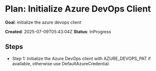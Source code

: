 ﻿# Plan: Initialize Azure DevOps Client

**Goal**: initialize the azure devops client

**Created**: 2025-07-09T05:43:04Z
**Status**: InProgress

## Steps

- Step 1: Initialize the Azure DevOps client with AZURE_DEVOPS_PAT if available, otherwise use DefaultAzureCredential.

